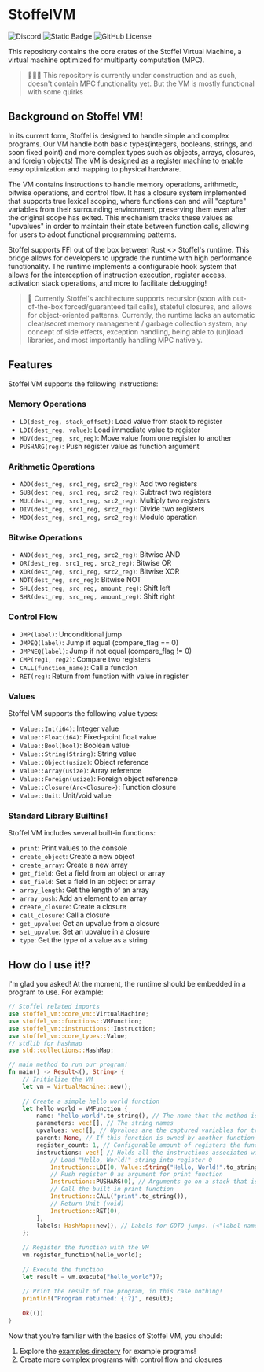 # StoffelVM
![Discord](https://img.shields.io/discord/1300834528042160150?label=discord)
![Static Badge](https://img.shields.io/badge/telegram-24A1DE?link=https%3A%2F%2Ft.me%2F%2B7L0HPi1U8pU1MzQx)
![GitHub License](https://img.shields.io/github/license/Stoffel-Labs/StoffelVM)

This repository contains the core crates of the Stoffel Virtual Machine, a virtual machine optimized for multiparty computation (MPC). 

> 🚧👷‍♂️ This repository is currently under construction and as such, doesn't contain MPC functionality yet. But the VM is mostly functional with some quirks 

## Background on Stoffel VM!

In its current form, Stoffel is designed to handle simple and complex programs. Our VM handle both basic types(integers, booleans, strings, and soon fixed point) and more complex types such as objects, arrays, closures, and foreign objects! The VM is designed as a register machine to enable easy optimization and mapping to physical hardware.

The VM contains instructions to handle memory operations, arithmetic, bitwise operations, and control flow. It has a closure system implemented that supports true lexical scoping, where functions can and will "capture" variables from their surrounding environment, preserving them even after the original scope has exited. This mechanism tracks these values as "upvalues" in order to maintain their state between function calls, allowing for users to adopt functional programming patterns.

Stoffel supports FFI out of the box between Rust <> Stoffel's runtime. This bridge allows for developers to upgrade the runtime with high performance functionality. The runtime implements a configurable hook system that allows for the interception of instruction execution, register access, activation stack operations, and more to facilitate debugging!  

> 🚧 Currently Stoffel's architecture supports recursion(soon with out-of-the-box forced/guaranteed tail calls), stateful closures, and allows for object-oriented patterns. Currently, the runtime lacks an automatic clear/secret memory management / garbage collection system, any concept of side effects, exception handling, being able to (un)load libraries, and most importantly handling MPC natively.

## Features

Stoffel VM supports the following instructions:

### Memory Operations

- `LD(dest_reg, stack_offset)`: Load value from stack to register
- `LDI(dest_reg, value)`: Load immediate value to register
- `MOV(dest_reg, src_reg)`: Move value from one register to another
- `PUSHARG(reg)`: Push register value as function argument

### Arithmetic Operations

- `ADD(dest_reg, src1_reg, src2_reg)`: Add two registers
- `SUB(dest_reg, src1_reg, src2_reg)`: Subtract two registers
- `MUL(dest_reg, src1_reg, src2_reg)`: Multiply two registers
- `DIV(dest_reg, src1_reg, src2_reg)`: Divide two registers
- `MOD(dest_reg, src1_reg, src2_reg)`: Modulo operation

### Bitwise Operations

- `AND(dest_reg, src1_reg, src2_reg)`: Bitwise AND
- `OR(dest_reg, src1_reg, src2_reg)`: Bitwise OR
- `XOR(dest_reg, src1_reg, src2_reg)`: Bitwise XOR
- `NOT(dest_reg, src_reg)`: Bitwise NOT
- `SHL(dest_reg, src_reg, amount_reg)`: Shift left
- `SHR(dest_reg, src_reg, amount_reg)`: Shift right

### Control Flow

- `JMP(label)`: Unconditional jump
- `JMPEQ(label)`: Jump if equal (compare_flag == 0)
- `JMPNEQ(label)`: Jump if not equal (compare_flag != 0)
- `CMP(reg1, reg2)`: Compare two registers
- `CALL(function_name)`: Call a function
- `RET(reg)`: Return from function with value in register

### Values

Stoffel VM supports the following value types:

- `Value::Int(i64)`: Integer value
- `Value::Float(i64)`: Fixed-point float value
- `Value::Bool(bool)`: Boolean value
- `Value::String(String)`: String value
- `Value::Object(usize)`: Object reference
- `Value::Array(usize)`: Array reference
- `Value::Foreign(usize)`: Foreign object reference
- `Value::Closure(Arc<Closure>)`: Function closure
- `Value::Unit`: Unit/void value

### Standard Library Builtins!

Stoffel VM includes several built-in functions:
- `print`: Print values to the console 
- `create_object`: Create a new object 
- `create_array`: Create a new array 
- `get_field`: Get a field from an object or array 
- `set_field`: Set a field in an object or array 
- `array_length`: Get the length of an array 
- `array_push`: Add an element to an array 
- `create_closure`: Create a closure 
- `call_closure`: Call a closure 
- `get_upvalue`: Get an upvalue from a closure 
- `set_upvalue`: Set an upvalue in a closure 
- `type`: Get the type of a value as a string

## How do I use it!?

I'm glad you asked! At the moment, the runtime should be embedded in a program to use. For example:

```rust
// Stoffel related imports 
use stoffel_vm::core_vm::VirtualMachine;
use stoffel_vm::functions::VMFunction;
use stoffel_vm::instructions::Instruction;
use stoffel_vm::core_types::Value;
// stdlib for hashmap
use std::collections::HashMap;

// main method to run our program!
fn main() -> Result<(), String> {
    // Initialize the VM
    let vm = VirtualMachine::new();
    
    // Create a simple hello world function
    let hello_world = VMFunction {
        name: "hello_world".to_string(), // The name that the method is identified by
        parameters: vec![], // The string names 
        upvalues: vec![], // Upvalues are the captured variables for true lexical scoping
        parent: None, // If this function is owned by another function
        register_count: 1, // Configurable amount of registers the function will use. In the future this is for optimization.
        instructions: vec![ // Holds all the instructions associated with this method
            // Load "Hello, World!" string into register 0
            Instruction::LDI(0, Value::String("Hello, World!".to_string())),
            // Push register 0 as argument for print function
            Instruction::PUSHARG(0), // Arguments go on a stack that is then accessed by activation records when creating the scope of the funcction.
            // Call the built-in print function
            Instruction::CALL("print".to_string()),
            // Return Unit (void)
            Instruction::RET(0),
        ],
        labels: HashMap::new(), // Labels for GOTO jumps. (<"label name">, <instruction offset to jump to>)
    };
    
    // Register the function with the VM
    vm.register_function(hello_world);
    
    // Execute the function
    let result = vm.execute("hello_world")?;
    
    // Print the result of the program, in this case nothing!
    println!("Program returned: {:?}", result);
    
    Ok(())
}
```

Now that you're familiar with the basics of Stoffel VM, you should:
1. Explore the [examples directory](examples) for example programs!
2. Create more complex programs with control flow and closures
